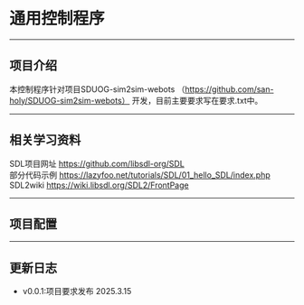 # 通用控制程序
---
## 项目介绍

本控制程序针对项目SDUOG-sim2sim-webots （https://github.com/san-holy/SDUOG-sim2sim-webots） 开发，目前主要要求写在要求.txt中。

---
## 相关学习资料

SDL项目网址 https://github.com/libsdl-org/SDL  
部分代码示例 https://lazyfoo.net/tutorials/SDL/01_hello_SDL/index.php  
SDL2wiki https://wiki.libsdl.org/SDL2/FrontPage

---
## 项目配置
---
## 更新日志

  - v0.0.1:项目要求发布 2025.3.15
 